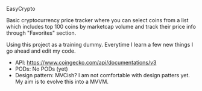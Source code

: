EasyCrypto


Basic cryptocurrency price tracker where you can select coins from a list which includes top 100 coins by marketcap volume and track their price info through "Favorites" section.

Using this project as a training dummy. Everytime I learn a few new things I go ahead and edit my code.

- API:  https://www.coingecko.com/api/documentations/v3
- PODs: No PODs (yet)
- Design pattern: MVCish? I am not comfortable with design patters yet. My aim is to evolve this into a MVVM.
